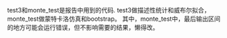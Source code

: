 test3和monte_test是报告中用到的代码.
test3做描述性统计和威布尔拟合，monte_test做蒙特卡洛仿真和bootstrap。
其中，monte_test中，最后输出区间的地方可能会运行错误，但不影响需要的结果，懒得改。
